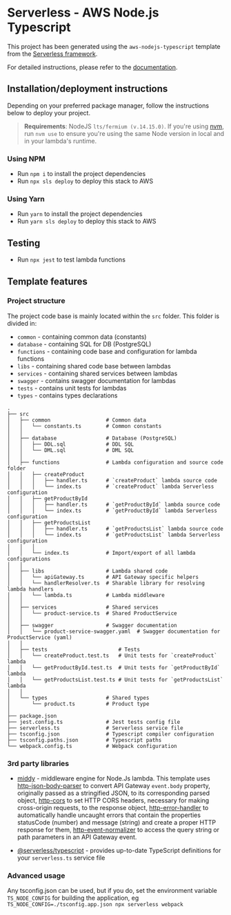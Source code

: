 # Serverless - AWS Node.js Typescript

This project has been generated using the `aws-nodejs-typescript` template from the [Serverless framework](https://www.serverless.com/).

For detailed instructions, please refer to the [documentation](https://www.serverless.com/framework/docs/providers/aws/).

## Installation/deployment instructions

Depending on your preferred package manager, follow the instructions below to deploy your project.

> **Requirements**: NodeJS `lts/fermium (v.14.15.0)`. If you're using [nvm](https://github.com/nvm-sh/nvm), run `nvm use` to ensure you're using the same Node version in local and in your lambda's runtime.

### Using NPM

- Run `npm i` to install the project dependencies
- Run `npx sls deploy` to deploy this stack to AWS

### Using Yarn

- Run `yarn` to install the project dependencies
- Run `yarn sls deploy` to deploy this stack to AWS

## Testing

- Run `npx jest` to test lambda functions

## Template features

### Project structure

The project code base is mainly located within the `src` folder. This folder is divided in:

- `common` - containing common data (constants)
- `database` - containing SQL for DB (PostgreSQL)
- `functions` - containing code base and configuration for lambda functions
- `libs` - containing shared code base between lambdas
- `services` - containing shared services between lambdas
- `swagger` - contains swagger documentation for lambdas
- `tests` - contains unit tests for lambdas
- `types` - contains types declarations

```
.
├── src
│   ├── common                  # Common data
│   │   └── constants.ts        # Common constants
│   │
│   ├── database                # Database (PostgreSQL)
│   │   ├── DDL.sql             # DDL SQL
│   │   └── DML.sql             # DML SQL
│   │
│   ├── functions               # Lambda configuration and source code folder
│   │   ├── createProduct
│   │   │   ├── handler.ts      # `createProduct` lambda source code
│   │   │   └── index.ts        # `createProduct` lambda Serverless configuration
│   │   ├── getProductById
│   │   │   ├── handler.ts      # `getProductById` lambda source code
│   │   │   └── index.ts        # `getProductById` lambda Serverless configuration
│   │   ├── getProductsList
│   │   │   ├── handler.ts      # `getProductsList` lambda source code
│   │   │   └── index.ts        # `getProductsList` lambda Serverless configuration
│   │   │
│   │   └── index.ts            # Import/export of all lambda configurations
│   │
│   ├── libs                    # Lambda shared code
│   │   └── apiGateway.ts       # API Gateway specific helpers
│   │   └── handlerResolver.ts  # Sharable library for resolving lambda handlers
│   │   └── lambda.ts           # Lambda middleware
│   │
│   ├── services                # Shared services
│   │   └── product-service.ts  # Shared ProductService
│   │
│   ├── swagger                 # Swagger documentation
│   │   └── product-service-swagger.yaml  # Swagger documentation for ProductService (yaml)
│   │ 
│   ├── tests                       # Tests
│   │   └── createProduct.test.ts   # Unit tests for `createProduct` lambda
│   │   └── getProductById.test.ts  # Unit tests for `getProductById` lambda
│   │   └── getProductsList.test.ts # Unit tests for `getProductsList` lambda
│   │ 
│   └── types                   # Shared types
│       └── product.ts          # Product type
│
├── package.json
├── jest.config.ts              # Jest tests config file
├── serverless.ts               # Serverless service file
├── tsconfig.json               # Typescript compiler configuration
├── tsconfig.paths.json         # Typescript paths
└── webpack.config.ts           # Webpack configuration
```

### 3rd party libraries

- [middy](https://github.com/middyjs/middy) - middleware engine for Node.Js lambda. This template uses [http-json-body-parser](https://github.com/middyjs/middy/tree/master/packages/http-json-body-parser) to convert API Gateway `event.body` property, originally passed as a stringified JSON, to its corresponding parsed object, [http-cors](https://github.com/middyjs/middy/tree/main/packages/http-cors) to set HTTP CORS headers, necessary for making cross-origin requests, to the response object, [http-error-handler](https://github.com/middyjs/middy/tree/main/packages/http-error-handler) to automatically handle uncaught errors that contain the properties statusCode (number) and message (string) and create a proper HTTP response for them, [http-event-normalizer](https://github.com/middyjs/middy/tree/main/packages/http-event-normalizer) to access the query string or path parameters in an API Gateway event.

- [@serverless/typescript](https://github.com/serverless/typescript) - provides up-to-date TypeScript definitions for your `serverless.ts` service file

### Advanced usage

Any tsconfig.json can be used, but if you do, set the environment variable `TS_NODE_CONFIG` for building the application, eg `TS_NODE_CONFIG=./tsconfig.app.json npx serverless webpack`
